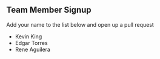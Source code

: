 Team Member Signup
------------------
Add your name to the list below and open up a pull request
- Kevin King
- Edgar Torres
- Rene Aguilera